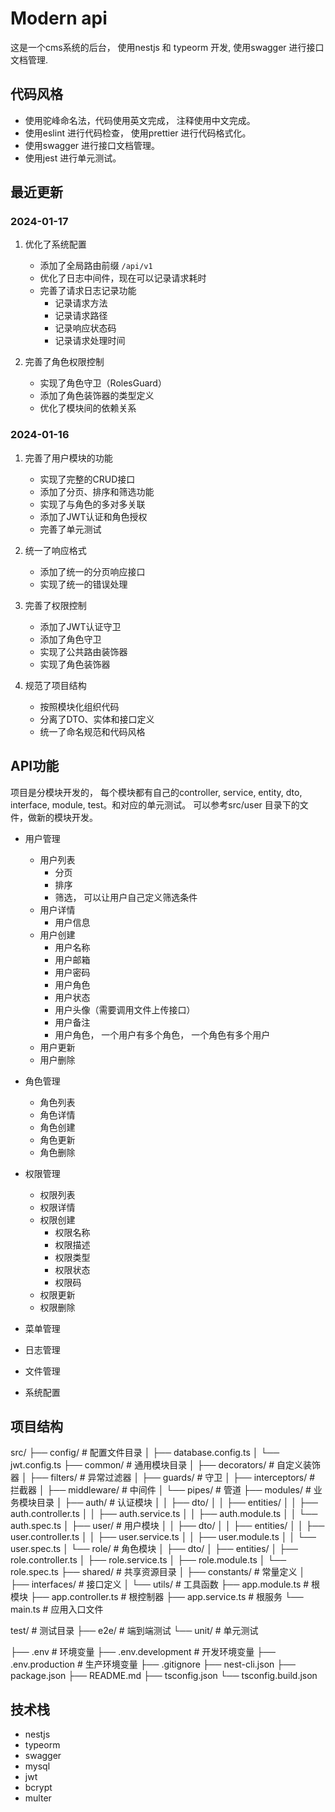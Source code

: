 # Modern api

这是一个cms系统的后台， 使用nestjs 和 typeorm 开发, 使用swagger 进行接口文档管理.

## 代码风格

- 使用驼峰命名法，代码使用英文完成， 注释使用中文完成。
- 使用eslint 进行代码检查， 使用prettier 进行代码格式化。
- 使用swagger 进行接口文档管理。
- 使用jest 进行单元测试。

## 最近更新

### 2024-01-17

1. 优化了系统配置
   - 添加了全局路由前缀 `/api/v1`
   - 优化了日志中间件，现在可以记录请求耗时
   - 完善了请求日志记录功能
     - 记录请求方法
     - 记录请求路径
     - 记录响应状态码
     - 记录请求处理时间

2. 完善了角色权限控制
   - 实现了角色守卫（RolesGuard）
   - 添加了角色装饰器的类型定义
   - 优化了模块间的依赖关系

### 2024-01-16

1. 完善了用户模块的功能

   - 实现了完整的CRUD接口
   - 添加了分页、排序和筛选功能
   - 实现了与角色的多对多关联
   - 添加了JWT认证和角色授权
   - 完善了单元测试

2. 统一了响应格式

   - 添加了统一的分页响应接口
   - 实现了统一的错误处理

3. 完善了权限控制

   - 添加了JWT认证守卫
   - 添加了角色守卫
   - 实现了公共路由装饰器
   - 实现了角色装饰器

4. 规范了项目结构
   - 按照模块化组织代码
   - 分离了DTO、实体和接口定义
   - 统一了命名规范和代码风格

## API功能

项目是分模块开发的， 每个模块都有自己的controller, service, entity, dto, interface, module, test。和对应的单元测试。 可以参考src/user 目录下的文件，做新的模块开发。

- 用户管理
  - 用户列表
    - 分页
    - 排序
    - 筛选， 可以让用户自己定义筛选条件
  - 用户详情
    - 用户信息
  - 用户创建
    - 用户名称
    - 用户邮箱
    - 用户密码
    - 用户角色
    - 用户状态
    - 用户头像（需要调用文件上传接口）
    - 用户备注
    - 用户角色， 一个用户有多个角色， 一个角色有多个用户
  - 用户更新
  - 用户删除
- 角色管理
  - 角色列表
  - 角色详情
  - 角色创建
  - 角色更新
  - 角色删除
- 权限管理
  - 权限列表
  - 权限详情
  - 权限创建
    - 权限名称
    - 权限描述
    - 权限类型
    - 权限状态
    - 权限码
  - 权限更新
  - 权限删除
- 菜单管理
- 日志管理
- 文件管理

- 系统配置

## 项目结构

src/
├── config/ # 配置文件目录
│ ├── database.config.ts
│ └── jwt.config.ts
├── common/ # 通用模块目录
│ ├── decorators/ # 自定义装饰器
│ ├── filters/ # 异常过滤器
│ ├── guards/ # 守卫
│ ├── interceptors/ # 拦截器
│ ├── middleware/ # 中间件
│ └── pipes/ # 管道
├── modules/ # 业务模块目录
│ ├── auth/ # 认证模块
│ │ ├── dto/
│ │ ├── entities/
│ │ ├── auth.controller.ts
│ │ ├── auth.service.ts
│ │ ├── auth.module.ts
│ │ └── auth.spec.ts
│ ├── user/ # 用户模块
│ │ ├── dto/
│ │ ├── entities/
│ │ ├── user.controller.ts
│ │ ├── user.service.ts
│ │ ├── user.module.ts
│ │ └── user.spec.ts
│ └── role/ # 角色模块
│ ├── dto/
│ ├── entities/
│ ├── role.controller.ts
│ ├── role.service.ts
│ ├── role.module.ts
│ └── role.spec.ts
├── shared/ # 共享资源目录
│ ├── constants/ # 常量定义
│ ├── interfaces/ # 接口定义
│ └── utils/ # 工具函数
├── app.module.ts # 根模块
├── app.controller.ts # 根控制器
├── app.service.ts # 根服务
└── main.ts # 应用入口文件

test/ # 测试目录
├── e2e/ # 端到端测试
└── unit/ # 单元测试

├── .env # 环境变量
├── .env.development # 开发环境变量
├── .env.production # 生产环境变量
├── .gitignore
├── nest-cli.json
├── package.json
├── README.md
├── tsconfig.json
└── tsconfig.build.json

## 技术栈

- nestjs
- typeorm
- swagger
- mysql
- jwt
- bcrypt
- multer
